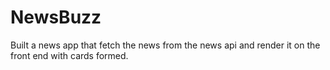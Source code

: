 # NewsBuzz
Built a news app that fetch the news from the news api and render it on the front end with cards formed. 
